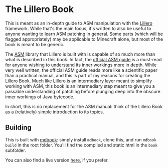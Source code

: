 # The Lillero Book
This is meant as an in-depth guide to ASM manipulation with the [Lillero](https://github.com/zaaarf/lillero) framework. While that's the main focus, it's written to also be useful to anyone wanting to learn ASM patching in general. Some parts (which will be flagged appropriately) may be applicable to Minecraft alone, but most of the book is meant to be generic.

The [ASM](https://asm.ow2.io/) library that Lillero is built with is capable of so much more than what is described in this book. In fact, the [official ASM guide](https://asm.ow2.io/asm4-guide.pdf) is a must-read for anyone wishing to understand its inner workings more in depth. While very well written, the official ASM guide reads more like a scientific paper than a practical manual, and this is part of my reasons for creating the Lillero Book. Much like Lillero is an intermediary layer meant to simplify working with ASM, this book is an intermediary step meant to give you a passable understanding of patching before plunging deep into the obscure inner workings of Java bytecode.

In short, this is no replacement for the ASM manual: think of the Lillero Book as a (relatively) simple introduction to its topics.

## Building
This is built with [mdbook](https://github.com/rust-lang/mdBook): simply install `mdbook`, clone this, and run `mdbook build` in the root folder. You'll find the compiled and static html in the `book` subfolder.

You can also find a live version [here](https://lll.fantabos.co/book/), if you prefer.
